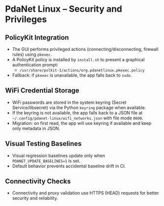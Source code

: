 # PdaNet Linux – Security and Privileges

## PolicyKit Integration

- The GUI performs privileged actions (connecting/disconnecting, firewall rules) using `pkexec`.
- A PolicyKit policy is installed by `install.sh` to present a graphical authentication prompt:
  - `/usr/share/polkit-1/actions/org.pdanetlinux.pkexec.policy`
- Fallback: if `pkexec` is unavailable, the app falls back to `sudo`.

## WiFi Credential Storage

- WiFi passwords are stored in the system keyring (Secret Service/libsecret) via the Python `keyring` package when available.
- If the keyring is not available, the app falls back to a JSON file at `~/.config/pdanet-linux/wifi_networks.json` with file mode `0600`.
- Migration: on first read, the app will use keyring if available and keep only metadata in JSON.

## Visual Testing Baselines

- Visual regression baselines update only when `PDANET_UPDATE_BASELINES=1` is set.
- Default behavior prevents accidental baseline drift in CI.

## Connectivity Checks

- Connectivity and proxy validation use HTTPS (HEAD) requests for better security and reliability.

